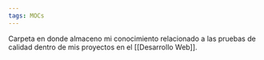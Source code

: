 ```yaml
---
tags: MOCs
---
```

Carpeta en donde almaceno mi conocimiento relacionado a las pruebas de calidad dentro de mis proyectos en el [[Desarrollo Web]].